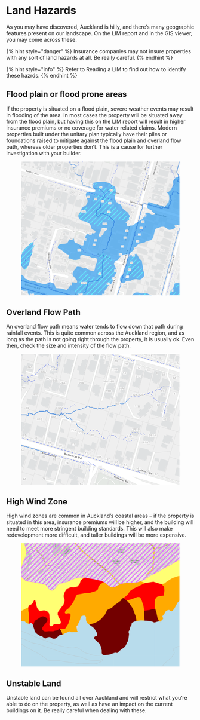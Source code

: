 # Land Hazards

As you may have discovered, Auckland is hilly, and there’s many geographic features present on our landscape. On the LIM report and in the GIS viewer, you may come across these.



{% hint style="danger" %}
Insurance companies may not insure properties with any sort of land hazards at all. Be really careful.
{% endhint %}

{% hint style="info" %}
Refer to Reading a LIM to find out how to identify these hazrds.
{% endhint %}

## Flood plain or flood prone areas

If the property is situated on a flood plain, severe weather events may result in flooding of the area. In most cases the property will be situated away from the flood plain, but having this on the LIM report will result in higher insurance premiums or no coverage for water related claims. Modern properties built under the unitary plan typically have their piles or foundations raised to mitigate against the flood plain and overland flow path, whereas older properties don’t. This is a cause for further investigation with your builder.

<figure><img src="../.gitbook/assets/image (3).png" alt=""><figcaption></figcaption></figure>

## Overland Flow Path

An overland flow path means water tends to flow down that path during rainfall events. This is quite common across the Auckland region, and as long as the path is not going right through the property, it is usually ok. Even then, check the size and intensity of the flow path.

<figure><img src="../.gitbook/assets/image (4).png" alt=""><figcaption></figcaption></figure>

## High Wind Zone

High wind zones are common in Auckland’s coastal areas – if the property is situated in this area, insurance premiums will be higher, and the building will need to meet more stringent building standards. This will also make redevelopment more difficult, and taller buildings will be more expensive.

<figure><img src="../.gitbook/assets/image (5).png" alt=""><figcaption></figcaption></figure>

## Unstable Land

Unstable land can be found all over Auckland and will restrict what you’re able to do on the property, as well as have an impact on the current buildings on it. Be really careful when dealing with these.



